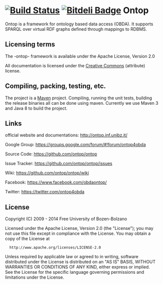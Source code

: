 [![Build Status](https://travis-ci.org/ontop/ontop.png?branch=develop)](https://travis-ci.org/ontop/ontop)
[![Bitdeli Badge](https://d2weczhvl823v0.cloudfront.net/ontop/ontop/trend.png)](https://bitdeli.com/free "Bitdeli Badge")
Ontop
==================

Ontop is a framework for ontology based data access (OBDA). It supports SPARQL over
virtual RDF graphs defined through mappings to RDBMS. 

Licensing terms 
--------------------
The -ontop- framework is available under the Apache License, Version 2.0

All documentation is licensed under the 
[Creative Commons](http://creativecommons.org/licenses/by/4.0/)
(attribute)  license.


Compiling, packing, testing, etc.
--------------------

The project is a [Maven](http://maven.apache.org/) project. Compiling,
running the unit tests, building the release binaries all can be done
using maven.  Currently we use Maven 3 and Java 8 to build the
project.


Links
--------------------

official website and documentations: http://ontop.inf.unibz.it/

Google Group: https://groups.google.com/forum/#!forum/ontop4obda

Source Code: https://github.com/ontop/ontop

Issue Tracker: https://github.com/ontop/ontop/issues

Wiki: https://github.com/ontop/ontop/wiki

Facebook: https://www.facebook.com/obdaontop/

Twitter: https://twitter.com/ontop4obda


License
-------

  Copyright (C) 2009 - 2014 Free University of Bozen-Bolzano

  Licensed under the Apache License, Version 2.0 (the "License");
  you may not use this file except in compliance with the License.
  You may obtain a copy of the License at

      http://www.apache.org/licenses/LICENSE-2.0

  Unless required by applicable law or agreed to in writing, software
  distributed under the License is distributed on an "AS IS" BASIS,
  WITHOUT WARRANTIES OR CONDITIONS OF ANY KIND, either express or implied.
  See the License for the specific language governing permissions and
  limitations under the License.

